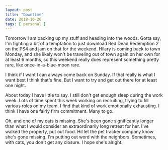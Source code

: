 ```yaml
---
layout: post
title: "Downtime"
date: 2018-10-26
tags: [ personal ]
---
```


Tomorrow I am packing up my stuff and heading into the woods. Gotta say, I'm
fighting a bit of a temptation to just download Red Dead Redemption 2 on the
PS4 and jam on that for the weekend. Hilary is coming back to town Monday, and
she likely won't be traveling out of town again on her own for at least 6
months, so this weekend really does represent something pretty rare, like
once-in-a-blue-moon rare.

I think if I want I can always come back on Sunday. If that really is what I
want best I think that's fine. But I want to try and get out there for at least
one night.

About today I have little to say. I still don't get enough sleep during the work
week. Lots of time spent this week working on recruiting, trying to fill various
roles on my team. I find that kind of work emotionally exhausting. I think I
have one fairly firm commitment. Many to go.

Oh, and one of my cats is missing. She's been gone significantly longer than
what I would consider an extraordinarily long retreat for her. I've walked the
property, put out food. Hil let the pet tracker company know she's gone missing.
I'm putting out word with the neighbors. Sometimes, with cats, you don't get
any closure. I hope she's alright.

